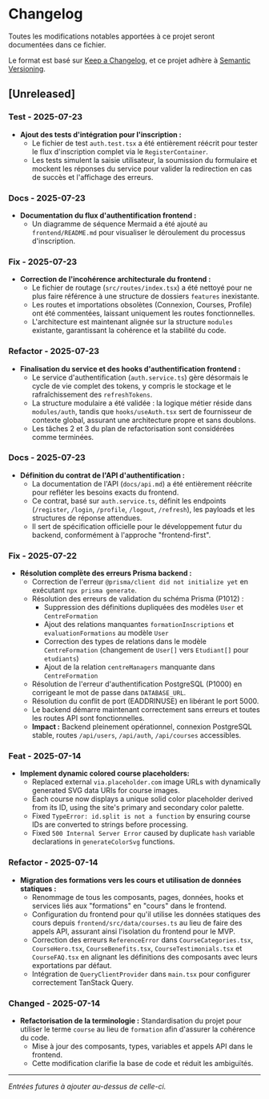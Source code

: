 # Changelog

Toutes les modifications notables apportées à ce projet seront documentées dans ce fichier.

Le format est basé sur [Keep a Changelog](https://keepachangelog.com/en/1.0.0/),
et ce projet adhère à [Semantic Versioning](https://semver.org/spec/v2.0.0.html).

## [Unreleased]

### Test - 2025-07-23
- **Ajout des tests d'intégration pour l'inscription :**
  - Le fichier de test `auth.test.tsx` a été entièrement réécrit pour tester le flux d'inscription complet via le `RegisterContainer`.
  - Les tests simulent la saisie utilisateur, la soumission du formulaire et mockent les réponses du service pour valider la redirection en cas de succès et l'affichage des erreurs.

### Docs - 2025-07-23
- **Documentation du flux d'authentification frontend :**
  - Un diagramme de séquence Mermaid a été ajouté au `frontend/README.md` pour visualiser le déroulement du processus d'inscription.

### Fix - 2025-07-23
- **Correction de l'incohérence architecturale du frontend :**
  - Le fichier de routage (`src/routes/index.tsx`) a été nettoyé pour ne plus faire référence à une structure de dossiers `features` inexistante.
  - Les routes et importations obsolètes (Connexion, Courses, Profile) ont été commentées, laissant uniquement les routes fonctionnelles.
  - L'architecture est maintenant alignée sur la structure `modules` existante, garantissant la cohérence et la stabilité du code.

### Refactor - 2025-07-23
- **Finalisation du service et des hooks d'authentification frontend :**
  - Le service d'authentification (`auth.service.ts`) gère désormais le cycle de vie complet des tokens, y compris le stockage et le rafraîchissement des `refreshTokens`.
  - La structure modulaire a été validée : la logique métier réside dans `modules/auth`, tandis que `hooks/useAuth.tsx` sert de fournisseur de contexte global, assurant une architecture propre et sans doublons.
  - Les tâches 2 et 3 du plan de refactorisation sont considérées comme terminées.

### Docs - 2025-07-23
- **Définition du contrat de l'API d'authentification :**
  - La documentation de l'API (`docs/api.md`) a été entièrement réécrite pour refléter les besoins exacts du frontend.
  - Ce contrat, basé sur `auth.service.ts`, définit les endpoints (`/register`, `/login`, `/profile`, `/logout`, `/refresh`), les payloads et les structures de réponse attendues.
  - Il sert de spécification officielle pour le développement futur du backend, conformément à l'approche "frontend-first".

### Fix - 2025-07-22
- **Résolution complète des erreurs Prisma backend :**
  - Correction de l'erreur `@prisma/client did not initialize yet` en exécutant `npx prisma generate`.
  - Résolution des erreurs de validation du schéma Prisma (P1012) :
    * Suppression des définitions dupliquées des modèles `User` et `CentreFormation`
    * Ajout des relations manquantes `formationInscriptions` et `evaluationFormations` au modèle `User`
    * Correction des types de relations dans le modèle `CentreFormation` (changement de `User[]` vers `Etudiant[]` pour `etudiants`)
    * Ajout de la relation `centreManagers` manquante dans `CentreFormation`
  - Résolution de l'erreur d'authentification PostgreSQL (P1000) en corrigeant le mot de passe dans `DATABASE_URL`.
  - Résolution du conflit de port (EADDRINUSE) en libérant le port 5000.
  - Le backend démarre maintenant correctement sans erreurs et toutes les routes API sont fonctionnelles.
  - **Impact :** Backend pleinement opérationnel, connexion PostgreSQL stable, routes `/api/users`, `/api/auth`, `/api/courses` accessibles.

### Feat - 2025-07-14
- **Implement dynamic colored course placeholders:**
  - Replaced external `via.placeholder.com` image URLs with dynamically generated SVG data URIs for course images.
  - Each course now displays a unique solid color placeholder derived from its ID, using the site's primary and secondary color palette.
  - Fixed `TypeError: id.split is not a function` by ensuring course IDs are converted to strings before processing.
  - Fixed `500 Internal Server Error` caused by duplicate `hash` variable declarations in `generateColorSvg` functions.

### Refactor - 2025-07-14
- **Migration des formations vers les cours et utilisation de données statiques :**
  - Renommage de tous les composants, pages, données, hooks et services liés aux "formations" en "cours" dans le frontend.
  - Configuration du frontend pour qu'il utilise les données statiques des cours depuis `frontend/src/data/courses.ts` au lieu de faire des appels API, assurant ainsi l'isolation du frontend pour le MVP.
  - Correction des erreurs `ReferenceError` dans `CourseCategories.tsx`, `CourseHero.tsx`, `CourseBenefits.tsx`, `CourseTestimonials.tsx` et `CourseFAQ.tsx` en alignant les définitions des composants avec leurs exportations par défaut.
  - Intégration de `QueryClientProvider` dans `main.tsx` pour configurer correctement TanStack Query.

### Changed - 2025-07-14
- **Refactorisation de la terminologie :** Standardisation du projet pour utiliser le terme `course` au lieu de `formation` afin d'assurer la cohérence du code.
  - Mise à jour des composants, types, variables et appels API dans le frontend.
  - Cette modification clarifie la base de code et réduit les ambiguïtés.

---
*Entrées futures à ajouter au-dessus de celle-ci.*